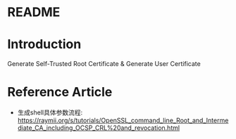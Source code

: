 # README

# Introduction

Generate Self-Trusted Root Certificate & Generate User Certificate

# Reference Article

- 生成shell具体参数流程: https://raymii.org/s/tutorials/OpenSSL_command_line_Root_and_Intermediate_CA_including_OCSP_CRL%20and_revocation.html